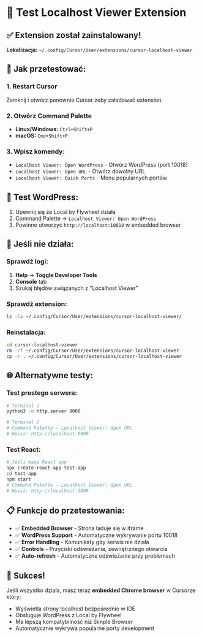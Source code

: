 # 🧪 Test Localhost Viewer Extension

## ✅ Extension został zainstalowany!

**Lokalizacja:** `~/.config/Cursor/User/extensions/cursor-localhost-viewer`

## 🚀 Jak przetestować:

### 1. Restart Cursor
Zamknij i otwórz ponownie Cursor żeby załadować extension.

### 2. Otwórz Command Palette
- **Linux/Windows:** `Ctrl+Shift+P`
- **macOS:** `Cmd+Shift+P`

### 3. Wpisz komendy:
- `Localhost Viewer: Open WordPress` - Otwórz WordPress (port 10018)
- `Localhost Viewer: Open URL` - Otwórz dowolny URL
- `Localhost Viewer: Quick Ports` - Menu popularnych portów

## 🎯 Test WordPress:

1. Upewnij się że Local by Flywheel działa
2. Command Palette → `Localhost Viewer: Open WordPress`
3. Powinno otworzyć `http://localhost:10018` w embedded browser

## 🔧 Jeśli nie działa:

### Sprawdź logi:
1. **Help** → **Toggle Developer Tools**
2. **Console** tab
3. Szukaj błędów związanych z "Localhost Viewer"

### Sprawdź extension:
```bash
ls -la ~/.config/Cursor/User/extensions/cursor-localhost-viewer/
```

### Reinstalacja:
```bash
cd cursor-localhost-viewer
rm -rf ~/.config/Cursor/User/extensions/cursor-localhost-viewer
cp -r . ~/.config/Cursor/User/extensions/cursor-localhost-viewer
```

## 🌐 Alternatywne testy:

### Test prostego serwera:
```bash
# Terminal 1
python3 -m http.server 8000

# Terminal 2  
# Command Palette → Localhost Viewer: Open URL
# Wpisz: http://localhost:8000
```

### Test React:
```bash
# Jeśli masz React app
npx create-react-app test-app
cd test-app
npm start
# Command Palette → Localhost Viewer: Open URL
# Wpisz: http://localhost:3000
```

## 📋 Funkcje do przetestowania:

- ✅ **Embedded Browser** - Strona ładuje się w iframe
- ✅ **WordPress Support** - Automatyczne wykrywanie portu 10018
- ✅ **Error Handling** - Komunikaty gdy serwis nie działa
- ✅ **Controls** - Przyciski odświeżania, zewnętrznego otwarcia
- ✅ **Auto-refresh** - Automatyczne odświeżanie przy problemach

## 🎉 Sukces!

Jeśli wszystko działa, masz teraz **embedded Chrome browser** w Cursorze który:
- Wyświetla strony localhost bezpośrednio w IDE
- Obsługuje WordPress z Local by Flywheel
- Ma lepszą kompatybilność niż Simple Browser
- Automatycznie wykrywa popularne porty development 